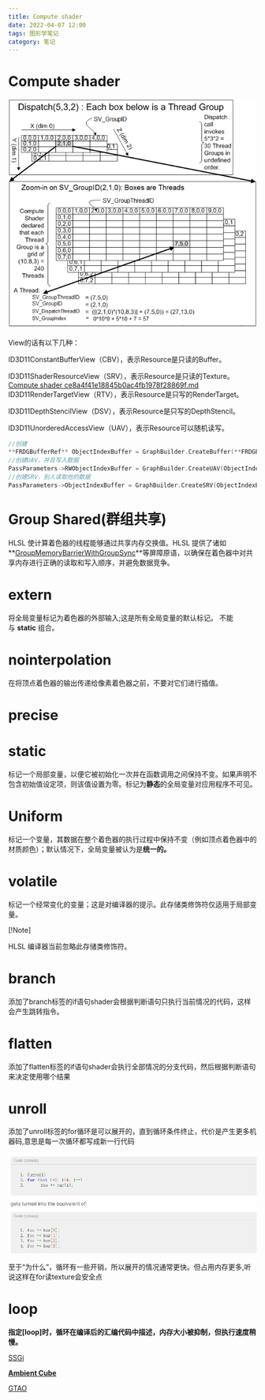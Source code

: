```yaml
---
title: Compute shader
date: 2022-04-07 12:00
tags: 图形学笔记
category: 笔记
---
```

# Compute shader

![threadgroupids.png](Compute%20shader%20ce8a4f41e18845b0ac4fb1978f28869f/threadgroupids.png)

View的话有以下几种：

ID3D11ConstantBufferView（CBV），表示Resource是只读的Buffer。

ID3D11ShaderResourceView（SRV），表示Resource是只读的Texture。
[Compute shader ce8a4f41e18845b0ac4fb1978f28869f.md](Compute%20shader%20ce8a4f41e18845b0ac4fb1978f28869f.md)
ID3D11RenderTargetView（RTV），表示Resource是只写的RenderTarget。

ID3D11DepthStencilView（DSV），表示Resource是只写的DepthStencil。

ID3D11UnorderedAccessView（UAV），表示Resource可以随机读写。

```cpp
//创建
**FRDGBufferRef** ObjectIndexBuffer = GraphBuilder.CreateBuffer(**FRDGBufferDesc**::*CreateStructuredDesc*(sizeof(**uint32**), MaxSDFMeshObjects), TEXT("ObjectIndices"));
//创建UAV，并且写入数据
PassParameters->RWObjectIndexBuffer = GraphBuilder.CreateUAV(ObjectIndexBuffer, PF_R32_UINT);
//创建SRV，别人读取他的数据
PassParameters->ObjectIndexBuffer = GraphBuilder.CreateSRV(ObjectIndexBuffer, PF_R32_UINT);
```

# ****Group Shared(群组共享)****

HLSL 使计算着色器的线程能够通过共享内存交换值。HLSL 提供了诸如**[GroupMemoryBarrierWithGroupSync](https://docs.microsoft.com/en-us/windows/win32/direct3dhlsl/groupmemorybarrierwithgroupsync)**等屏障原语，以确保在着色器中对共享内存进行正确的读取和写入顺序，并避免数据竞争。

# **extern**

将全局变量标记为着色器的外部输入;这是所有全局变量的默认标记。 不能与 **static**
组合。

# **nointerpolation**

在将顶点着色器的输出传递给像素着色器之前，不要对它们进行插值。

# **precise**

# **static**

标记一个局部变量，以便它被初始化一次并在函数调用之间保持不变。如果声明不包含初始值设定项，则该值设置为零。标记为**静态**的全局变量对应用程序不可见。

# Uniform

标记一个变量，其数据在整个着色器的执行过程中保持不变（例如顶点着色器中的材质颜色）；默认情况下，全局变量被认为是**统一的。**

# **volatile**

标记一个经常变化的变量；这是对编译器的提示。此存储类修饰符仅适用于局部变量。

[!Note]

HLSL 编译器当前忽略此存储类修饰符。

# branch

添加了branch标签的if语句shader会根据判断语句只执行当前情况的代码，这样会产生跳转指令。

# flatten

添加了flatten标签的if语句shader会执行全部情况的分支代码，然后根据判断语句来决定使用哪个结果

# unroll

添加了unroll标签的for循环是可以展开的，直到循环条件终止，代价是产生更多机器码,意思是每一次循环都写成新一行代码

![Untitled](Compute%20shader%20ce8a4f41e18845b0ac4fb1978f28869f/Untitled.png)

至于“为什么”，循环有一些开销，所以展开的情况通常更快。但占用内存更多,听说这样在for读texture会安全点

# loop

**指定[loop]时，循环在编译后的汇编代码中描述，内存大小被抑制，但执行速度稍慢。**

[SSGi](Compute%20shader%20ce8a4f41e18845b0ac4fb1978f28869f/SSGi%20a665a92db8ef49a7b8a319f527af4816.md)

[****Ambient Cube**** ](Compute%20shader%20ce8a4f41e18845b0ac4fb1978f28869f/Ambient%20Cube%20074e81bf559f43b48fa72e7c2635eae7.md)

[GTAO](Compute%20shader%20ce8a4f41e18845b0ac4fb1978f28869f/GTAO%20cdb7d5c086e44d4ca1489b7b64c373a0.md)
